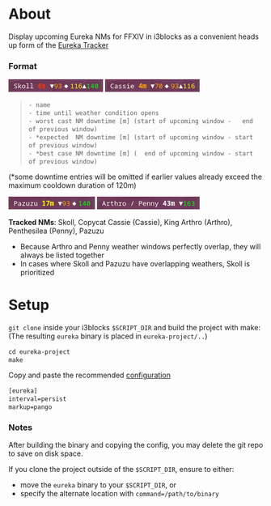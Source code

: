 # About
Display upcoming Eureka NMs for FFXIV in i3blocks as a convenient heads up form of the 
[Eureka Tracker](https://ffxiv-eureka.com/local-tracker)

### Format
![Skoll](https://github.com/Kishiko73/eureka-project/blob/master/screenshots/Skoll.png)
![Cassie](https://github.com/Kishiko73/eureka-project/blob/master/screenshots/Cassie.png)
> ```
> - name
> - time until weather condition opens
> - worst cast NM downtime [m] (start of upcoming window -   end of previous window)
> - *expected  NM downtime [m] (start of upcoming window - start of previous window)
> - *best case NM downtime [m] (  end of upcoming window - start of previous window)
> ```
(*some downtime entries will be omitted if earlier values already exceed the maximum cooldown duration of 120m)

![Pazuzu](https://github.com/Kishiko73/eureka-project/blob/master/screenshots/Pazuzu.png)
![ArthroPenny](https://github.com/Kishiko73/eureka-project/blob/master/screenshots/ArthroPenny.png)

**Tracked NMs**: Skoll, Copycat Cassie (Cassie), King Arthro (Arthro), Penthesilea (Penny), Pazuzu
 * Because Arthro and Penny weather windows perfectly overlap, they will always be listed together
 * In cases where Skoll and Pazuzu have overlapping weathers, Skoll is prioritized

# Setup
`git clone` inside your i3blocks `$SCRIPT_DIR` and build the project with make: 
(The resulting `eureka` binary is placed in `eureka-project/..`)
```
cd eureka-project
make
```
Copy and paste the recommended [configuration](i3blocks.conf)
```
[eureka]
interval=persist
markup=pango
```
### Notes
After building the binary and copying the config, you may delete the git repo to save on disk space.

If you clone the project outside of the `$SCRIPT_DIR`, ensure to either:
- move the `eureka` binary to your `$SCRIPT_DIR`, or
- specify the alternate location with `command=/path/to/binary`

